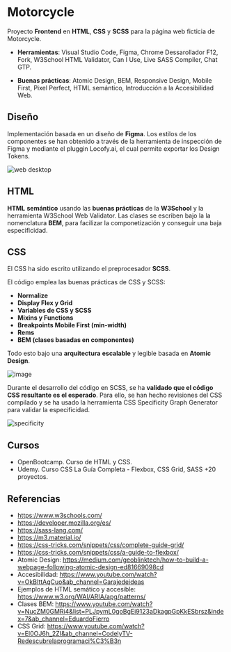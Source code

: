 # Motorcycle
Proyecto **Frontend** en **HTML**, **CSS** y **SCSS** para la página web ficticia de Motorcycle.

- **Herramientas**: Visual Studio Code, Figma, Chrome Dessarollador F12, Fork, W3School HTML Validator, Can I Use, Live SASS Compiler, Chat GTP. 

- **Buenas prácticas**: Atomic Design, BEM, Responsive Design, Mobile First, Pixel Perfect, HTML semántico, Introducción a la Accesibilidad Web.

## Diseño
Implementación basada en un diseño de **Figma**. Los estilos de los componentes se han obtenido a través de la herramienta de inspección de Figma y mediante el pluggin Locofy.ai, el cual permite exportar los Design Tokens.

![web desktop](https://user-images.githubusercontent.com/124876049/228622267-ea062354-6d5d-45eb-b3b4-010f74fe229f.jpg)

## HTML
**HTML** **semántico** usando las **buenas prácticas** de la **W3School** y la herramienta W3School Web Validator. Las clases se escriben bajo la la nomenclatura **BEM**, para facilizar la componetización y conseguir una baja especificidad.

## CSS
El CSS ha sido escrito utilizando el preprocesador **SCSS**.

El código emplea las buenas prácticas de CSS y SCSS:
- **Normalize**
- **Display Flex y Grid**
- **Variables de CSS y SCSS**
- **Mixins y Functions**
- **Breakpoints Mobile First (min-width)**
- **Rems**
- **BEM (clases basadas en componentes)**

Todo esto bajo una **arquitectura** **escalable** y legible basada en **Atomic Design**.

![image](https://github.com/CristinaMitrica/proyecto-practica-html-css/assets/124876049/9a21d4a0-430f-45af-83b8-f96dad413bfe)

Durante el desarrollo del código en SCSS, se ha **validado que el código CSS resultante es el esperado**. Para ello, se han hecho revisiones del CSS compilado y se ha usado la herramienta CSS Specificity Graph Generator para validar la especificidad.

![specificity](https://user-images.githubusercontent.com/124876049/228622425-f06d8395-31a7-4a4f-8fb2-488d9de7a0f5.png)

## Cursos
- OpenBootcamp. Curso de HTML y CSS.
- Udemy. Curso CSS La Guía Completa - Flexbox, CSS Grid, SASS +20 proyectos.

## Referencias
- https://www.w3schools.com/
- https://developer.mozilla.org/es/
- https://sass-lang.com/
- https://m3.material.io/
- https://css-tricks.com/snippets/css/complete-guide-grid/
- https://css-tricks.com/snippets/css/a-guide-to-flexbox/
- Atomic Design: https://medium.com/geoblinktech/how-to-build-a-webpage-following-atomic-design-ed81669098cd
- Accesibilidad: https://www.youtube.com/watch?v=OkBIttAqCuo&ab_channel=Garajedeideas
- Ejemplos de HTML semático y accesible: https://www.w3.org/WAI/ARIA/apg/patterns/
- Clases BEM: https://www.youtube.com/watch?v=NucZM0GMRi4&list=PLJpymL0goBgEi9123aDkagpGpKkESbrsz&index=7&ab_channel=EduardoFierro
- CSS Grid: https://www.youtube.com/watch?v=El0OJ6h_2ZI&ab_channel=CodelyTV-Redescubrelaprogramaci%C3%B3n
